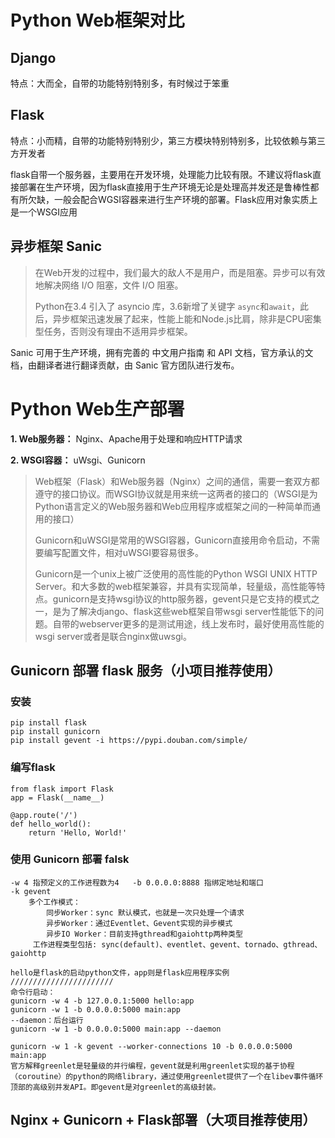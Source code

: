 # Python Web框架对比

## Django

特点：大而全，自带的功能特别特别多，有时候过于笨重

## Flask

特点：小而精，自带的功能特别特别少，第三方模块特别特别多，比较依赖与第三方开发者

flask自带一个服务器，主要用在开发环境，处理能力比较有限。不建议将flask直接部署在生产环境，因为flask直接用于生产环境无论是处理高并发还是鲁棒性都有所欠缺，一般会配合WGSI容器来进行生产环境的部署。Flask应用对象实质上是一个WSGI应用

## 异步框架 Sanic

> 在Web开发的过程中，我们最大的敌人不是用户，而是阻塞。异步可以有效地解决网络 I/O 阻塞，文件 I/O 阻塞。
>
> Python在3.4 引入了 asyncio 库，3.6新增了关键字 `async`和`await`，此后，异步框架迅速发展了起来，性能上能和Node.js比肩，除非是CPU密集型任务，否则没有理由不适用异步框架。

Sanic 可用于生产环境，拥有完善的 中文用户指南 和 API 文档，官方承认的文档，由翻译者进行翻译贡献，由 Sanic 官方团队进行发布。

# Python Web生产部署

**1. Web服务器：** Nginx、Apache用于处理和响应HTTP请求

**2. WSGI容器：** uWsgi、Gunicorn

> Web框架（Flask）和Web服务器（Nginx）之间的通信，需要一套双方都遵守的接口协议。而WSGI协议就是用来统一这两者的接口的（WSGI是为Python语言定义的Web服务器和Web应用程序或框架之间的一种简单而通用的接口）
>
> Gunicorn和uWSGI是常用的WSGI容器，Gunicorn直接用命令启动，不需要编写配置文件，相对uWSGI要容易很多。
>
> Gunicorn是一个unix上被广泛使用的高性能的Python WSGI UNIX HTTP Server。和大多数的web框架兼容，并具有实现简单，轻量级，高性能等特点。gunicorn是支持wsgi协议的http服务器，gevent只是它支持的模式之一，是为了解决django、flask这些web框架自带wsgi server性能低下的问题。自带的webserver更多的是测试用途，线上发布时，最好使用高性能的wsgi server或者是联合nginx做uwsgi。
>

## Gunicorn 部署 flask 服务（小项目推荐使用）

### 安装

```
pip install flask
pip install gunicorn
pip install gevent -i https://pypi.douban.com/simple/
```
### 编写flask
```
from flask import Flask
app = Flask(__name__)

@app.route('/')
def hello_world():
	return 'Hello, World!' 
```
### 使用 Gunicorn 部署 falsk
```
-w 4 指预定义的工作进程数为4	-b 0.0.0.0:8888 指绑定地址和端口	
-k gevent
	多个工作模式：
        同步Worker：sync 默认模式，也就是一次只处理一个请求
        异步Worker：通过Eventlet、Gevent实现的异步模式
        异步IO Worker：目前支持gthread和gaiohttp两种类型
     工作进程类型包括: sync(default)、eventlet、gevent、tornado、gthread、gaiohttp
     
hello是flask的启动python文件，app则是flask应用程序实例
///////////////////////
命令行启动：
gunicorn -w 4 -b 127.0.0.1:5000 hello:app
gunicorn -w 1 -b 0.0.0.0:5000 main:app
--daemon：后台运行
gunicorn -w 1 -b 0.0.0.0:5000 main:app --daemon

gunicorn -w 1 -k gevent --worker-connections 10 -b 0.0.0.0:5000 main:app
官方解释greenlet是轻量级的并行编程，gevent就是利用greenlet实现的基于协程（coroutine）的python的网络library，通过使用greenlet提供了一个在libev事件循环顶部的高级别并发API。即gevent是对greenlet的高级封装。
```

## Nginx + Gunicorn + Flask部署（大项目推荐使用）

